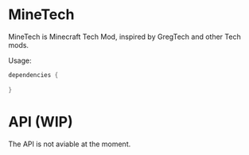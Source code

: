# MineTech

MineTech is Minecraft Tech Mod, inspired by GregTech and other Tech mods.

Usage:

```gradle
dependencies {
    
}
```

# API (WIP)

The API is not aviable at the moment.